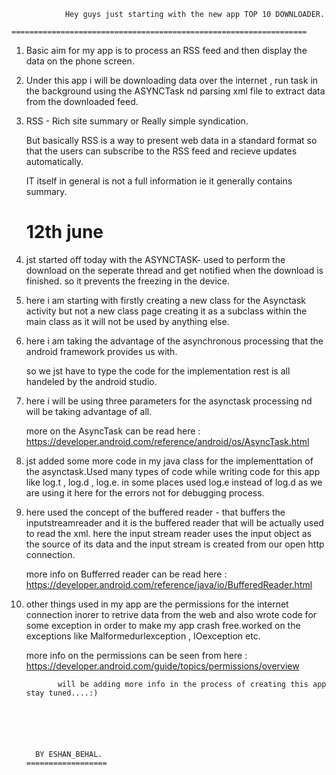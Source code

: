               

                Hey guys just starting with the new app TOP 10 DOWNLOADER.
           ==================================================================

1. Basic aim for my app is to process an RSS feed and then display the data on the phone screen.

2. Under this app i will be downloading data over the internet , run task in the background using the ASYNCTask
   nd parsing xml file to extract data from the downloaded feed.

3. RSS - Rich site summary or Really simple syndication.

   But basically RSS is a way to present web data in a standard format so that the users can subscribe to the
   RSS feed and recieve updates automatically.

   IT itself in general is not a full information ie it generally contains summary.


     12th june
   ==============

1. jst started off today with the ASYNCTASK- used to perform the download on the seperate thread and get notified
   when the download is finished.
   so it prevents the freezing in the device.

2. here i am starting with firstly creating a new class for the Asynctask activity but not a new class page
   creating it as a subclass within the main class as it will not be used by anything else.

3. here i am taking the advantage of the asynchronous processing that the android framework provides us with.

   so we jst have to type the code for the implementation rest is all handeled by the android studio.

4. here i will be using three parameters for the asynctask processing nd will be taking advantage of all.

   more on the AsyncTask can be read here : https://developer.android.com/reference/android/os/AsyncTask.html

5. jst added some more code in my java class for the implementtation of the asynctask.Used many types of code while 
   writing code for this app like log.t , log.d , log.e.
   in some places used log.e instead of log.d as we are using it here for the errors not for debugging process.
   
6. here used the concept of the buffered reader - that buffers the inputstreamreader and it is the buffered reader
   that will be actually used to read the xml.
   here the input stream reader uses the input object as the source of its data and the input stream is created from
   our open http connection.

   more info on Bufferred reader can be read here : https://developer.android.com/reference/java/io/BufferedReader.html

7. other things used in my app are the permissions for the internet connection inorer to retrive data from the web and also 
   wrote code for some exception in order to make my app crash free.worked on the exceptions like Malformedurlexception , 
   IOexception etc.

   more info on the permissions can be seen from here : https://developer.android.com/guide/topics/permissions/overview













              will be adding more info in the process of creating this app stay tuned....:)




      

         BY ESHAN_BEHAL.
       ================== 